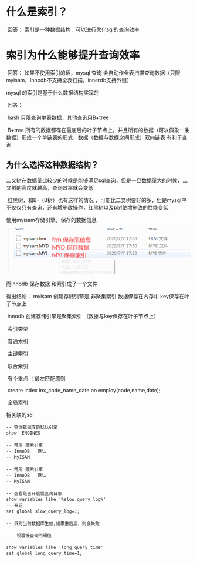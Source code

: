 # 什么是索引？

​		回答： 索引是一种数据结构，可以进行优化sql的查询效率

# 索引为什么能够提升查询效率

​	  回答：  如果不使用索引的话，mysql 查询 会自动作全表扫描查询数据（只限myisam，Innodb不支持全表扫描，innerdb支持外键）

mysql 的索引是基于什么数据结构实现的

​    回答： 

​	 hash     只限查询单表数据，其他查询用B+tree

​	 B+tree    所有的数据都存在最底层的叶子节点上，并且所有的数据（可以假象一条数据）形成一个单链表的形式，数据（数据与数据之间形成）双向链表 有利于查询

## 	为什么选择这种数据结构？

​			二叉树在数据量比较少的时候是能够满足sql查询，但是一旦数据量大的时候，二叉树的高度就越高，查询效率就会变低

​		 红黑树，和B-（B树）也有这样的情况 ，可能比二叉树要好的多，但是mysql中不仅仅只有查询，还有增删改操作，红黑树以及b树使增删改的性能变低











使用myisam存储引擎，保存的数据信息

![image-20200707175210841](assets/image-20200707175210841.png)



而innodb  保存数据 和索引成了一个文件

得出结论： myisam 创建存储引擎是  非聚集索引   数据保存在内存中  key保存在叶子节点上 

​					innodb 创建存储引擎是聚集索引  （数据与key保存在叶子节点上）







​			索引类型

​					普通索引

​					主键索引

​					联合索引

​						有个重点 ：最左匹配原则

​								create  index inx_code_name_date  on  employ(code,name,date);												

​					全局索引



相关联的sql  



```
-- 查询数据库的默认引擎
show  ENGINES

-- 常用 搜索引擎
-- InnoDB   默认
-- MyISAM

-- 常用 搜索引擎
-- InnoDB   默认
-- MyISAM

-- 查看是否开启慢查询日志
show variables like '%slow_query_log%'
-- 开启
set global slow_query_log=1;

-- 只对当前数据库生效,如果重启后，则会失效

--  设置慢查询的阀值  

show variables like 'long_query_time'
set global long_query_time=1;
```

